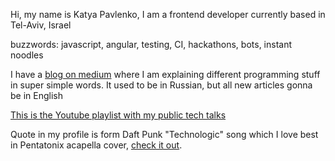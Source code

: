 Hi, my name is Katya Pavlenko, I am a frontend developer currently based in Tel-Aviv, Israel

buzzwords: javascript, angular, testing, CI, hackathons, bots, instant noodles

I have a [blog on medium](https://medium.com/@cakeinpanic) where I am explaining different programming stuff in super simple words. It used to be in Russian, but all new articles gonna be in English

[This is the Youtube playlist with my public tech talks](https://www.youtube.com/watch?v=RqqqrOkkNE0&list=PL7RFhPC8dTOoxDIg9q1Y3mMQlY3FaniSZ&index=1)

Quote in my profile is form Daft Punk "Technologic" song which I love best in Pentatonix acapella cover, [check it out](https://www.youtube.com/watch?v=3MteSlpxCpo).
